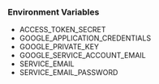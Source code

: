 ### Environment Variables
- ACCESS_TOKEN_SECRET
- GOOGLE_APPLICATION_CREDENTIALS
- GOOGLE_PRIVATE_KEY
- GOOGLE_SERVICE_ACCOUNT_EMAIL
- SERVICE_EMAIL
- SERVICE_EMAIL_PASSWORD
